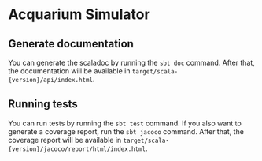 # Acquarium Simulator

## Generate documentation
You can generate the scaladoc by running the `sbt doc` command. After that, the documentation will be available in `target/scala-{version}/api/index.html`.

## Running tests
You can run tests by running the `sbt test` command. If you also want to generate a coverage report, run the `sbt jacoco` command. After that, the coverage report will be available in `target/scala-{version}/jacoco/report/html/index.html`.